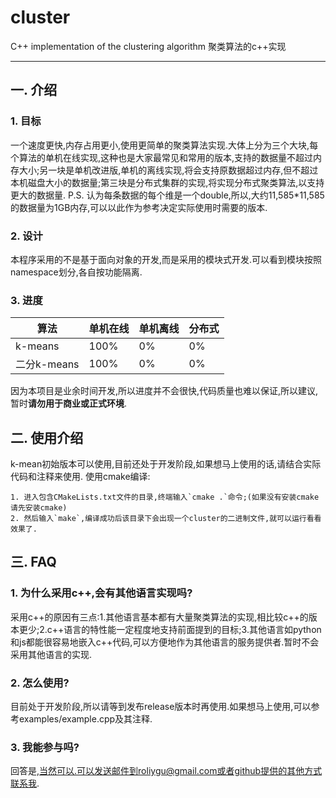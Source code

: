 # cluster
C++ implementation of the clustering algorithm 聚类算法的c++实现

---

## 一. 介绍

### 1. 目标
一个速度更快,内存占用更小,使用更简单的聚类算法实现.大体上分为三个大块,每个算法的单机在线实现,这种也是大家最常见和常用的版本,支持的数据量不超过内存大小;另一块是单机改进版,单机的离线实现,将会支持原数据超过内存,但不超过本机磁盘大小的数据量;第三块是分布式集群的实现,将实现分布式聚类算法,以支持更大的数据量.
P.S. 认为每条数据的每个维是一个double,所以,大约11,585*11,585的数据量为1GB内存,可以以此作为参考决定实际使用时需要的版本.

### 2. 设计

本程序采用的不是基于面向对象的开发,而是采用的模块式开发.可以看到模块按照namespace划分,各自按功能隔离.


### 3. 进度
| 算法 | 单机在线 | 单机离线 | 分布式 |
| --- | --- | --- |--- |
| k-means | 100% | 0% | 0% |
| 二分k-means | 100% | 0% | 0% |

因为本项目是业余时间开发,所以进度并不会很快,代码质量也难以保证,所以建议,暂时**请勿用于商业或正式环境**.

## 二. 使用介绍
k-mean初始版本可以使用,目前还处于开发阶段,如果想马上使用的话,请结合实际代码和注释来使用.
使用cmake编译:

    1. 进入包含CMakeLists.txt文件的目录,终端输入`cmake .`命令;(如果没有安装cmake请先安装cmake)
    2. 然后输入`make`,编译成功后该目录下会出现一个cluster的二进制文件,就可以运行看看效果了.

## 三. FAQ

### 1. 为什么采用c++,会有其他语言实现吗?
采用c++的原因有三点:1.其他语言基本都有大量聚类算法的实现,相比较c++的版本更少;2.c++语言的特性能一定程度地支持前面提到的目标;3.其他语言如python和js都能很容易地嵌入c++代码,可以方便地作为其他语言的服务提供者.暂时不会采用其他语言的实现.

### 2. 怎么使用?
目前处于开发阶段,所以请等到发布release版本时再使用.如果想马上使用,可以参考examples/example.cpp及其注释.

### 3. 我能参与吗?
回答是,当然可以.可以发送邮件到roliygu@gmail.com或者github提供的其他方式联系我.


